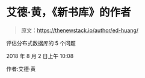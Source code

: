 # 艾德·黄，《新书库》的作者

> 原文：<https://thenewstack.io/author/ed-huang/>

评估分布式数据库的 5 个问题

2018 年 8 月 2 日上午 10:08

作者:艾德·黄